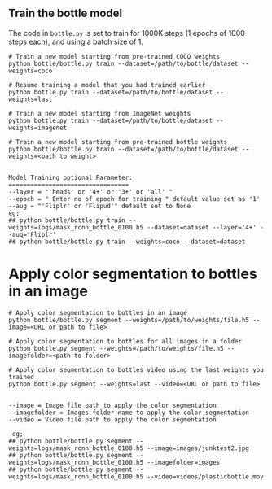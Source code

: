  

## Train the bottle model


The code in `bottle.py` is set to train for 1000K steps (1 epochs of 1000 steps each), and using a batch size of 1.

    # Train a new model starting from pre-trained COCO weights
    python bottle/bottle.py train --dataset=/path/to/bottle/dataset --weights=coco

    # Resume training a model that you had trained earlier
    python bottle.py train --dataset=/path/to/bottle/dataset --weights=last

    # Train a new model starting from ImageNet weights
    python bottle.py train --dataset=/path/to/bottle/dataset --weights=imagenet
    
    # Train a new model starting from pre-trained bottle weights
    python bottle/bottle.py train --dataset=/path/to/bottle/dataset --weights=<path to weight>


    Model Training optional Parameter:
    =================================
    --layer = "'heads' or '4+' or '3+' or 'all' "
    --epoch = " Enter no of epoch for training " default value set as '1'        
    --aug = "'Fliplr' or 'Flipud'" default set to None
    eg;
    ## python bottle/bottle.py train --weights=logs/mask_rcnn_bottle_0100.h5 --dataset=dataset --layer='4+' --aug='Fliplr'
    ## python bottle/bottle.py train --weights=coco --dataset=dataset 


# Apply color segmentation to bottles in an image

    # Apply color segmentation to bottles in an image
    python bottle/bottle.py segment --weights=/path/to/weights/file.h5 --image=<URL or path to file>

    # Apply color segmentation to bottles for all images in a folder
    python bottle.py segment --weights=/path/to/weights/file.h5 --imagefolder=<path to folder>

    # Apply color segmentation to bottles video using the last weights you trained
    python bottle.py segment --weights=last --video=<URL or path to file>


    --image = Image file path to apply the color segmentation
    --imagefolder = Images folder name to apply the color segmentation
    --video = Video file path to apply the color segmentation
     
     eg;
    ## python bottle/bottle.py segment --weights=logs/mask_rcnn_bottle_0100.h5 --image=images/junktest2.jpg
    ## python bottle/bottle.py segment --weights=logs/mask_rcnn_bottle_0100.h5 --imagefolder=images
    ## python bottle/bottle.py segment --weights=logs/mask_rcnn_bottle_0100.h5 --video=videos/plasticbottle.mov

